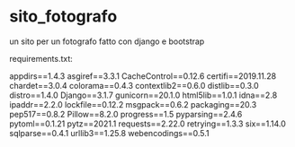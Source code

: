 # sito_fotografo
un sito per un fotografo fatto con django e bootstrap


requirements.txt:

  appdirs==1.4.3
  asgiref==3.3.1
  CacheControl==0.12.6
  certifi==2019.11.28
  chardet==3.0.4
  colorama==0.4.3
  contextlib2==0.6.0
  distlib==0.3.0
  distro==1.4.0
  Django==3.1.7
  gunicorn==20.1.0
  html5lib==1.0.1
  idna==2.8
  ipaddr==2.2.0
  lockfile==0.12.2
  msgpack==0.6.2
  packaging==20.3
  pep517==0.8.2
  Pillow==8.2.0
  progress==1.5
  pyparsing==2.4.6
  pytoml==0.1.21
  pytz==2021.1
  requests==2.22.0
  retrying==1.3.3
  six==1.14.0
  sqlparse==0.4.1
  urllib3==1.25.8
  webencodings==0.5.1
